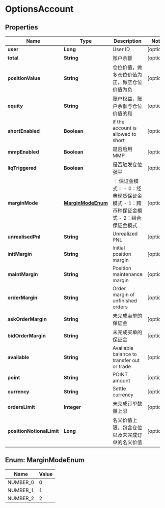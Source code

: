 
# OptionsAccount

## Properties

Name | Type | Description | Notes
------------ | ------------- | ------------- | -------------
**user** | **Long** | User ID |  [optional]
**total** | **String** | 账户余额 |  [optional]
**positionValue** | **String** | 仓位价值，做多仓位价值为正，做空仓位价值为负 |  [optional]
**equity** | **String** | 账户权益，账户余额与仓位价值的和 |  [optional]
**shortEnabled** | **Boolean** | If the account is allowed to short |  [optional]
**mmpEnabled** | **Boolean** | 是否启用MMP |  [optional]
**liqTriggered** | **Boolean** | 是否触发仓位强平 |  [optional]
**marginMode** | [**MarginModeEnum**](#MarginModeEnum) | ｜ 保证金模式： - 0：经典现货保证金模式 - 1：跨币种保证金模式 - 2：组合保证金模式 |  [optional]
**unrealisedPnl** | **String** | Unrealized PNL |  [optional]
**initMargin** | **String** | Initial position margin |  [optional]
**maintMargin** | **String** | Position maintenance margin |  [optional]
**orderMargin** | **String** | Order margin of unfinished orders |  [optional]
**askOrderMargin** | **String** | 未完成卖单的保证金 |  [optional]
**bidOrderMargin** | **String** | 未完成买单的保证金 |  [optional]
**available** | **String** | Available balance to transfer out or trade |  [optional]
**point** | **String** | POINT amount |  [optional]
**currency** | **String** | Settle currency |  [optional]
**ordersLimit** | **Integer** | 未完成订单数量上限 |  [optional]
**positionNotionalLimit** | **Long** | 名义价值上限，包含仓位以及未完成订单的名义价值 |  [optional]

## Enum: MarginModeEnum

Name | Value
---- | -----
NUMBER_0 | 0
NUMBER_1 | 1
NUMBER_2 | 2

